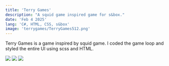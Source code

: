 ```yaml
---
title: 'Terry Games'
description: "A squid game inspired game for s&box."
date: 'Feb 4 2025'
lang: 'C#, HTML, CSS, s&box'
image: 'terrygames/TerryGames512.png'
---
```


Terry Games is a game inspired by squid game. I coded the game loop and styled the entire UI using scss and HTML. 

<Img src="../terrygames/lobby.png" />
<Img src="../terrygames/terrygamesmenu.png" />
<Img src="../terrygames/winningscreen.png" />